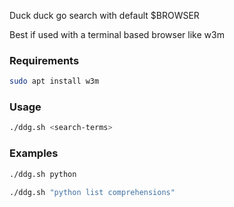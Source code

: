 Duck duck go search with default $BROWSER

Best if used with a terminal based browser like w3m

### Requirements

```sh
sudo apt install w3m
```

### Usage

```sh
./ddg.sh <search-terms>
```

### Examples

```sh
./ddg.sh python
```

```sh
./ddg.sh "python list comprehensions"
```
